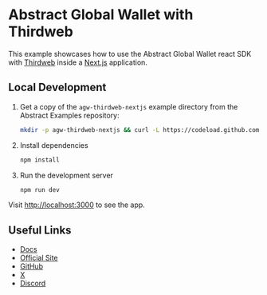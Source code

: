 # Abstract Global Wallet with Thirdweb

This example showcases how to use the Abstract Global Wallet react
SDK with [Thirdweb](https://www.thirdweb.xyz/) inside a [Next.js](https://nextjs.org/) application.

## Local Development

1. Get a copy of the `agw-thirdweb-nextjs` example directory from the Abstract Examples repository:

   ```bash
   mkdir -p agw-thirdweb-nextjs && curl -L https://codeload.github.com/Abstract-Foundation/examples/tar.gz/main | tar -xz --strip=2 -C agw-thirdweb-nextjs examples-main/agw-thirdweb-nextjs && cd agw-thirdweb-nextjs
   ```

2. Install dependencies

   ```bash
   npm install
   ```

3. Run the development server

   ```bash
   npm run dev
   ```

Visit [http://localhost:3000](http://localhost:3000) to see the app.

## Useful Links

- [Docs](https://docs.abs.xyz/)
- [Official Site](https://abs.xyz/)
- [GitHub](https://github.com/Abstract-Foundation)
- [X](https://x.com/AbstractChain)
- [Discord](https://discord.com/invite/abstractchain)
